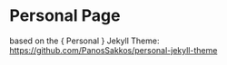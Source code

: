 # Personal Page

based on the { Personal } Jekyll Theme: https://github.com/PanosSakkos/personal-jekyll-theme
